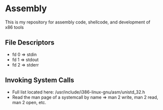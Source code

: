 # Assembly
This is my repository for assembly code, shellcode, and development of x86 tools

## File Descriptors
* fd 0 => stdin
* fd 1 => stdout
* fd 2 => stderr

## Invoking System Calls
* Full list located here: /usr/include/i386-linux-gnu/asm/unistd_32.h
* Read the man page of a systemcall by name => man 2 write, man 2 read, man 2 open, etc.

